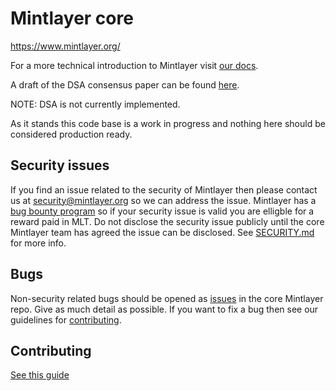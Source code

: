 # Mintlayer core

https://www.mintlayer.org/

For a more technical introduction to Mintlayer visit [our docs](https://docs.mintlayer.org/).

A draft of the DSA consensus paper can be found [here](https://www.mintlayer.org/docs/DSA-consensus-paper-draft.pdf).

NOTE: DSA is not currently implemented.

As it stands this code base is a work in progress and nothing here should be considered production ready.

## Security issues
If you find an issue related to the security of Mintlayer then please contact us at security@mintlayer.org so we can address the issue. Mintlayer has a [bug bounty program](https://www.mintlayer.org/bug-bounties) so if your security issue is valid you are elligble for a reward paid in MLT. Do not disclose the security issue publicly until the core Mintlayer team has agreed the issue can be disclosed. See [SECURITY.md](https://github.com/mintlayer/core/blob/master/SECURITY.md) for more info.

## Bugs
Non-security related bugs should be opened as [issues](https://github.com/mintlayer/core/issues/new) in the core Mintlayer repo. Give as much detail as possible. If you want to fix a bug then see our guidelines for [contributing](https://github.com/mintlayer/core/blob/master/CONTRIBUTING.md).

## Contributing
[See this guide](https://github.com/mintlayer/core/blob/master/CONTRIBUTING.md)
